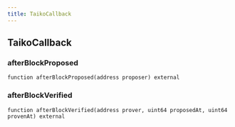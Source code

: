 ```yaml
---
title: TaikoCallback
---
```


## TaikoCallback

### afterBlockProposed

```solidity
function afterBlockProposed(address proposer) external
```

### afterBlockVerified

```solidity
function afterBlockVerified(address prover, uint64 proposedAt, uint64 provenAt) external
```
